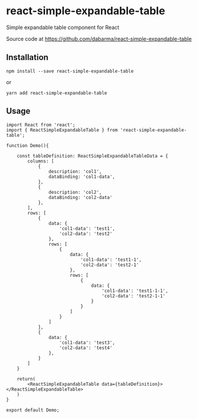 # react-simple-expandable-table
Simple expandable table component for React

Source code at https://github.com/dabarma/react-simple-expandable-table

## Installation

    npm install --save react-simple-expandable-table

or

    yarn add react-simple-expandable-table

## Usage


``` 
import React from 'react';
import { ReactSimpleExpandableTable } from 'react-simple-expandable-table';

function Demo(){

    const tableDefinition: ReactSimpleExpandableTableData = {
        columns: [
            {
                description: 'col1',
                dataBinding: 'col1-data',
            },
            {
                description: 'col2',
                dataBinding: 'col2-data'
            },
        ],
        rows: [
            {           
                data: {
                    'col1-data': 'test1',
                    'col2-data': 'test2'      
                },
                rows: [
                    {
                        data: {
                            'col1-data': 'test1-1',
                            'col2-data': 'test2-1'      
                        },
                        rows: [
                            {
                                data: {
                                    'col1-data': 'test1-1-1',
                                    'col2-data': 'test2-1-1'      
                                }
                            }
                        ]
                    }
                ]
            },
            {
                data: {
                    'col1-data': 'test3',
                    'col2-data': 'test4'      
                },
            }
        ]
    }

    return(
        <ReactSimpleExpandableTable data={tableDefinition}></ReactSimpleExpandableTable>
    )
}

export default Demo;
```
